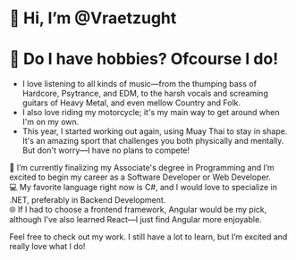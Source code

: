 # 👋 Hi, I’m @Vraetzught

# 👀 Do I have hobbies? Ofcourse I do!
* I love listening to all kinds of music—from the thumping bass of Hardcore, Psytrance, and EDM, to the harsh vocals and screaming guitars of Heavy Metal, and even mellow Country and Folk.
* I also love riding my motorcycle; it's my main way to get around when I'm on my own.
* This year, I started working out again, using Muay Thai to stay in shape. It's an amazing sport that challenges you both physically and mentally. But don't worry—I have no plans to compete!

🌱 I’m currently finalizing my Associate's degree in Programming and I’m excited to begin my career as a Software Developer or Web Developer.<br>
💻 My favorite language right now is C#, and I would love to specialize in .NET, preferably in Backend Development.<br>
🌐 If I had to choose a frontend framework, Angular would be my pick, although I've also learned React—I just find Angular more enjoyable.

Feel free to check out my work. I still have a lot to learn, but I’m excited and really love what I do!

